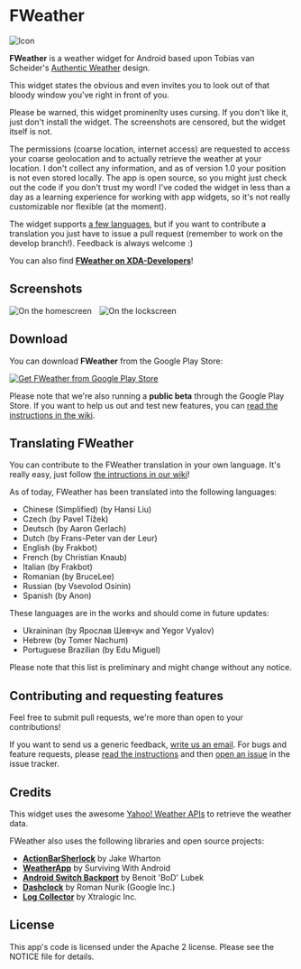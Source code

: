 FWeather
========
![Icon](https://raw.github.com/frakbot/FWeather/develop/res/drawable-xhdpi/ic_launcher.png)

**FWeather** is a weather widget for Android based upon Tobias van Scheider's [Authentic Weather](http://www.behance.net/gallery/Authentic-Weather/7196565) design.

This widget states the obvious and even invites you to look out of that bloody window you've right in front of you.

Please be warned, this widget prominenlty uses cursing. If you don't like it, just don't install the widget. The screenshots are censored, but the widget itself is not.

The permissions (coarse location, internet access) are requested to access your coarse geolocation and to actually retrieve the weather at your location. I don't collect any information, and as of version 1.0 your position is not even stored locally. The app is open source, so you might just check out the code if you don't trust my word! I've coded the widget in less than a day as a learning experience for working with app widgets, so it's not really customizable nor flexible (at the moment).

The widget supports [a few languages](#translating-fweather), but if you want to contribute a translation you just have to issue a pull request (remember to work on the develop branch!). Feedback is always welcome :)

You can also find **[FWeather on XDA-Developers](http://forum.xda-developers.com/showthread.php?t=2346105)**!


## Screenshots
![On the homescreen](http://hostr.co/file/JSS1T9zM56uG/2013-07-01-01.29.15_w400.png)&emsp;![On the lockscreen](http://hostr.co/file/AjKTBYCkSqPI/2013-07-01-01.35.53_w400.png)

## Download
You can download **FWeather** from the Google Play Store:

[![Get FWeather from Google Play Store](https://developer.android.com/images/brand/en_generic_rgb_wo_60.png)](https://play.google.com/store/apps/details?id=net.frakbot.FWeather)

Please note that we're also running a **public beta** through the Google Play Store. If you want to help us out and test new features, you can [read the instructions in the wiki](https://github.com/frakbot/FWeather/wiki/Joining-the-beta).


## Translating FWeather
You can contribute to the FWeather translation in your own language. It's really easy, just follow [the intructions in our wiki](https://github.com/frakbot/FWeather/wiki/Translating-FWeather)!

As of today, FWeather has been translated into the following languages:
 * Chinese (Simplified) (by Hansi Liu)
 * Czech (by Pavel Tížek)
 * Deutsch (by Aaron Gerlach)
 * Dutch (by Frans-Peter van der Leur)
 * English (by Frakbot)
 * French (by Christian Knaub)
 * Italian (by Frakbot)
 * Romanian (by BruceLee)
 * Russian (by Vsevolod Osinin)
 * Spanish (by Anon)

These languages are in the works and should come in future updates:
 * Ukraininan (by Ярослав Шевчук and Yegor Vyalov)
 * Hebrew (by Tomer Nachum)
 * Portuguese Brazilian (by Edu Miguel)

Please note that this list is preliminary and might change without any notice.

## Contributing and requesting features
Feel free to submit pull requests, we're more than open to your contributions!

If you want to send us a generic feedback, [write us an email](mailto:frakbot+fweather@gmail.com).
For bugs and feature requests, please [read the instructions](https://github.com/frakbot/FWeather/wiki/How-to-report-a-bug) and then [open an issue](https://github.com/frakbot/FWeather/issues) in the issue tracker.

## Credits
This widget uses the awesome [Yahoo! Weather APIs](http://developer.yahoo.com/weather/) to retrieve the weather data.

FWeather also uses the following libraries and open source projects:
 * <b><a href="http://actionbarsherlock.com/" target=_blank>ActionBarSherlock</a></b> by Jake Wharton
 * <b><a href="https://github.com/survivingwithandroid/Surviving-with-android/tree/master/WeatherApp" target=_blank>WeatherApp</a></b> by Surviving With Android
 * <b><a href="https://github.com/BoD/android-switch-backport" target=_blank>Android Switch Backport</a></b> by Benoit 'BoD' Lubek
 * <b><a href="https://code.google.com/p/dashclock/" target=_blank>Dashclock</a></b> by Roman Nurik (Google Inc.)
 * <b><a href="https://code.google.com/p/android-log-collector/" target=_blank>Log Collector</a></b> by Xtralogic Inc.

## License
This app's code is licensed under the Apache 2 license. Please see the NOTICE file for details.
